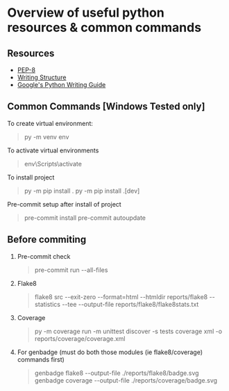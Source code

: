 # Overview of useful python resources & common commands

## Resources

- [PEP-8](https://realpython.com/python-pep8/)
- [Writing Structure](https://docs.python-guide.org/writing/structure/)
- [Google's Python Writing Guide](https://google.github.io/styleguide/pyguide.htm)

## Common Commands [Windows Tested only]

To create virtual environment:
> py -m venv env

To activate virtual environments
> env\Scripts\activate

To install project
> py -m pip install .
> py -m pip install .[dev]

Pre-commit setup after install of project
> pre-commit install
> pre-commit autoupdate

## Before commiting

1. Pre-commit check
   > pre-commit run --all-files
2. Flake8
    > flake8 src --exit-zero --format=html --htmldir reports/flake8 --statistics --tee --output-file reports/flake8/flake8stats.txt
3. Coverage
    > py -m coverage run -m unittest discover -s tests
    > coverage xml -o reports/coverage/coverage.xml
4. For genbadge (must do both those modules (ie flake8/coverage) commands first)
    > genbadge flake8 --output-file ./reports/flake8/badge.svg
    > genbadge coverage --output-file ./reports/coverage/badge.svg  
